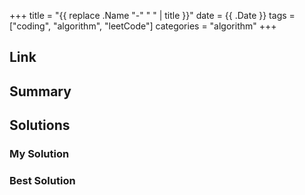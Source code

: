 +++
title = "{{ replace .Name "-" " " | title }}"
date = {{ .Date }}
tags = ["coding", "algorithm", "leetCode"]
categories = "algorithm"
+++

<div class="description">

## Link

## Summary

## Solutions

### My Solution

### Best Solution

